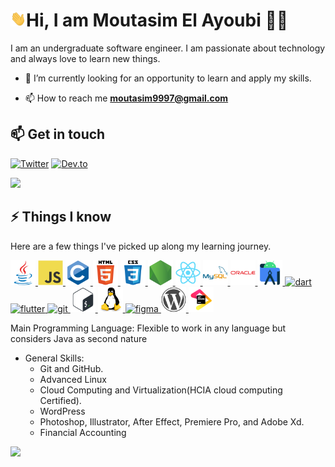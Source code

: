 
# <img src="https://raw.githubusercontent.com/ABSphreak/ABSphreak/master/gifs/Hi.gif" width="25px" height="25px">Hi, I am Moutasim El Ayoubi 👨‍💻

I am an undergraduate software engineer. I am passionate about technology and always love to learn new things.
  
- 🔭 I’m currently looking for an opportunity to learn and apply my skills.

- 📫 How to reach me **moutasim9997@gmail.com**


## 📫 Get in touch
[![Twitter](https://img.shields.io/badge/Twitter-1DA1F2?style=for-the-badge&logo=twitter&logoColor=white)](https://twitter.com/Moutasim_Ayoubi)   [![Dev.to](https://img.shields.io/badge/dev.to-0A0A0A?style=for-the-badge&logo=dev.to&logoColor=white)](https://dev.to/moutasim)

  <img src="https://github-readme-stats-sigma-five.vercel.app/api?username=Moutasim02&theme=tokyonight&show_icons=true&hide_border=true&count_private=true&include_all_commits=true"/> 

## ⚡ Things I know

Here are a few things I've picked up along my learning journey. 
 

<p>
   <a href="https://www.java.com" target="_blank" rel="noreferrer"> <img src="https://raw.githubusercontent.com/devicons/devicon/master/icons/java/java-original.svg" alt="java" width="40" height="40"/> </a>   
   <a href="https://developer.mozilla.org/en-US/docs/Web/JavaScript" target="_blank" rel="noreferrer"> <img src="https://raw.githubusercontent.com/devicons/devicon/master/icons/javascript/javascript-original.svg" alt="javascript" width="40" height="40"/> </a>
    <a href="#" target="_blank" rel="noreferrer"> <img src="https://raw.githubusercontent.com/devicons/devicon/master/icons/c/c-original.svg" alt="c" width="40" height="40"/> </a>
  <a href="https://www.w3.org/html/" target="_blank" rel="noreferrer"> <img src="https://raw.githubusercontent.com/devicons/devicon/master/icons/html5/html5-original-wordmark.svg" alt="html5" width="40" height="40"/> </a> 
   <a href="https://www.w3schools.com/css/" target="_blank" rel="noreferrer"> <img src="https://raw.githubusercontent.com/devicons/devicon/master/icons/css3/css3-original-wordmark.svg" alt="css3" width="40" height="40"/> </a> 
       <a href="https://nodejs.org/" target="_blank" rel="noreferrer"> <img src="https://raw.githubusercontent.com/devicons/devicon/master/icons/nodejs/nodejs-original.svg" alt="nodejs" width="40" height="40"/> </a>
      <a href="https://react.dev/" target="_blank" rel="noreferrer"> <img src="https://raw.githubusercontent.com/devicons/devicon/master/icons/react/react-original.svg" alt="nodejs" width="40" height="40"/> </a>
   <a href="https://www.mysql.com/" target="_blank" rel="noreferrer"> <img src="https://raw.githubusercontent.com/devicons/devicon/master/icons/mysql/mysql-original-wordmark.svg" alt="mysql" width="40" height="40"/> </a>   
   <a href="https://www.oracle.com/" target="_blank" rel="noreferrer"> <img src="https://raw.githubusercontent.com/devicons/devicon/master/icons/oracle/oracle-original.svg" alt="oracle" width="40" height="40"/> </a>
   <a href="https://developer.android.com" target="_blank" rel="noreferrer"> <img src="https://raw.githubusercontent.com/devicons/devicon/master/icons/androidstudio/androidstudio-original.svg" alt="android" width="40" height="40"/> </a>
   <a href="https://dart.dev" target="_blank" rel="noreferrer"> <img src="https://www.vectorlogo.zone/logos/dartlang/dartlang-icon.svg" alt="dart" width="40" height="40"/> </a> <a href="https://flutter.dev" target="_blank" rel="noreferrer"> <img src="https://www.vectorlogo.zone/logos/flutterio/flutterio-icon.svg" alt="flutter" width="40" height="40"/> </a> 
   <a href="https://git-scm.com/" target="_blank" rel="noreferrer"> <img src="https://www.vectorlogo.zone/logos/git-scm/git-scm-icon.svg" alt="git" width="40" height="40"/> </a>
   <a href="https://www.gnu.org/software/bash/" target="_blank" rel="noreferrer"> <img src="https://raw.githubusercontent.com/devicons/devicon/master/icons/bash/bash-original.svg" alt="bash" width="40" height="40"/> </a>
      <a href="https://www.linux.org/" target="_blank" rel="noreferrer"> <img src="https://raw.githubusercontent.com/devicons/devicon/master/icons/linux/linux-original.svg" alt="linux" width="40" height="40"/> </a>
   <a href="https://www.figma.com/" target="_blank" rel="noreferrer"> <img src="https://www.vectorlogo.zone/logos/figma/figma-icon.svg" alt="figma" width="40" height="40"/> </a> 
     <a href="https://www.wordpress.org/" target="_blank" rel="noreferrer"> <img src="https://raw.githubusercontent.com/devicons/devicon/master/icons/wordpress/wordpress-plain.svg" alt="wordpress" width="40" height="40"/> </a> 
  <a href="https://www.jetbrains.com/" target="_blank" rel="noreferrer"> <img src="https://raw.githubusercontent.com/devicons/devicon/master/icons/jetbrains/jetbrains-original.svg" alt="jetbrains, my goto IDEs" width="40" height="40"/> </a> 

  
</p>

Main Programming Language: Flexible to work in any language but considers Java as second nature
   
   - General Skills:
      - Git and GitHub. 
      - Advanced Linux
      - Cloud Computing and Virtualization(HCIA cloud computing Certified).
      - WordPress
      - Photoshop, Illustrator, After Effect, Premiere Pro, and Adobe Xd.
      - Financial Accounting

<img src="https://github-readme-stats-sigma-five.vercel.app/api/top-langs/?username=Moutasim02&theme=tokyonight&show_icons=true&layout=compact" />
